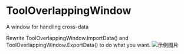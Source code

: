 # ToolOverlappingWindow
A window for handling cross-data

Rewrite ToolOverlappingWindow.ImportData() and ToolOverlappingWindow.ExportData() to do what you want.
![示例图片](.test.png)
